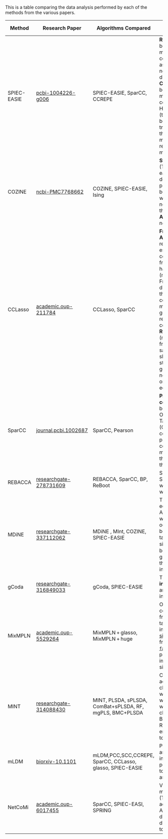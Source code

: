 This is a table comparing the data analysis performed by each of the methods from the various papers.




| **Method**  | **Research Paper**                                                                                                                                                                                             | **Algorithms Compared**                                   | **How they compare**                                                      |
|-------------|----------------------------------------------------------------------------------------------------------------------------------------------------------------------------------------------------------------|-----------------------------------------------------------|---------------------------------------------------------------------------|
| SPIEC-EASIE | [pcbi-1004226-g006](https://journals.plos.org/ploscompbiol/article?id=10.1371/journal.pcbi.1004226#pcbi-1004226-g006)                                                                                          | SPIEC-EASIE, SparCC, CCREPE                               | **Reproducibility** between two methods to contruct ecological association network from direct data. **Consistency** between two models by computing Hamming Distance (the difference between the upper triangular part of the two adjacency matrices) between reference and new models.                            |
| COZINE      | [ncbi-PMC7768662](https://www.ncbi.nlm.nih.gov/pmc/articles/PMC7768662/)                                                                                                                                            | COZINE, SPIEC-EASIE, Ising                                |  **Stability** of edges (The stability of each edge is defined by the proportion of bootstrap samples where the resulting networks include the edge.) **Assortativity** of network topologies                                                |
| CCLasso     | [academic.oup-211784](https://academic.oup.com/bioinformatics/article/31/19/3172/211784)                                                                                                                                    | CCLasso, SparCC                                           | **Frobenius Accuracy** with respect to estimating correlation matrix from data using half samples (measured by the Frobenius norm distance between the estimated correlation matrices and the gold standard reference correlation matrix). **Reproducibility** (measured by the fraction of the same edges shared for the two steps in the first gold reference network which only the top 1/4 edges is used)                                    |
| SparCC      | [journal.pcbi.1002687](https://journals.plos.org/ploscompbiol/article?id=10.1371/journal.pcbi.1002687)                                                                                                         | SparCC, Pearson                                           | **Pairwise correlations** between all Operational Taxonomic Units (OTUs) by connecting all OTU pairs that had a correlation magnitude greater than a given threshold.                                    |
| REBACCA     | [researchgate-278731609](https://www.researchgate.net/publication/278731609_Investigating_microbial_co-occurrence_patterns_based_on_metagenomic_compositional_data)                                            | REBACCA, SparCC, BP, ReBoot                               | Sensitivity and Specificity (TODO with respect to what?)                                              |
| MDiNE       | [researchgate-337112062](https://www.researchgate.net/publication/337112062_MDiNE_A_model_to_estimate_differential_co-occurrence_networks_in_microbiome_studies)                                               | MDiNE , MInt, COZINE, SPIEC-EASIE                         | The number of edges in a sample. An edge is shown when the co-occurrence between a pair of taxa differs signiﬁcantly between the two groups based on the 90% credible interval.                                           |
| gCoda       | [researchgate-316849033](https://www.researchgate.net/publication/316849033_gCoda_Conditional_Dependence_Network_Inference_for_Compositional_Data)                                                             | gCoda, SPIEC-EASIE                                        | The numbers of **inferred edges** and **edge density** in a sample                                           |
| MixMPLN     | [academic.oup-5529264](https://academic.oup.com/bioinformatics/article/35/14/i23/5529264)                                                                                                                      | MixMPLN + glasso, MixMPLN + huge                          | Optimal number of components(taxas) from the sample-taxa matrix is inferred using the [silhouette method](https://rdrr.io/cran/factoextra/man/fviz_silhouette.html) from the [`factoextra`](https://rdrr.io/cran/factoextra/) R package. (Optimal implies highest silhouette width)                           |
| MINT        | [researchgate-314088430](https://www.researchgate.net/publication/314088430_MINT_A_multivariate_integrative_method_to_identify_reproducible_molecular_signatures_across_independent_experiments_and_platforms) | MINT, PLSDA, sPLSDA, ComBat+sPLSDA, RF, mgPLS, BMC+PLSDA  | Classification accuracy (TODO classification of what? accuracy with respect to what?), The classification<br>Balanced Error Rates (BER) (TODO error with respect to what?) |
| mLDM        | [biorxiv-10.1101](https://www.biorxiv.org/content/10.1101/042630v1.full)                                                                                                                                       | mLDM,PCC,SCC,CCREPE, SparCC, CCLasso, glasso, SPIEC-EASIE | Power of association inference (TODO power with respect to what? what is association?)                                            |
| NetCoMi     | [academic.oup-6017455](https://academic.oup.com/bib/article/22/4/bbaa290/6017455)                                                                                                                              | SparCC, SPIEC-EASI, SPRING                                | Variability of microbial networks (TODO variability across what?), Aitchison’s distance (TODO distance from what to what?)                  |

